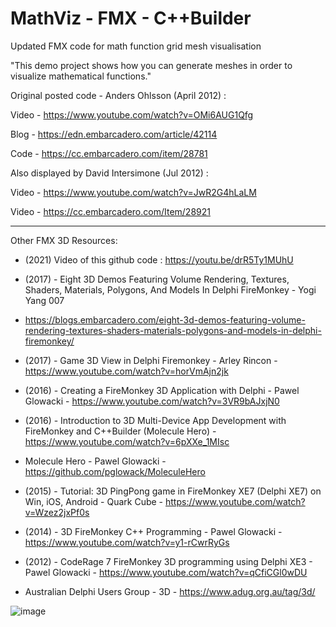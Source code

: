 # MathViz - FMX - C++Builder
Updated FMX code for math function grid mesh visualisation

"This demo project shows how you can generate meshes in order to visualize mathematical functions."


Original posted code - Anders Ohlsson (April 2012) : 

Video - https://www.youtube.com/watch?v=OMi6AUG1Qfg

Blog - https://edn.embarcadero.com/article/42114

Code - https://cc.embarcadero.com/item/28781


Also displayed by David Intersimone (Jul 2012) :

Video - https://www.youtube.com/watch?v=JwR2G4hLaLM

Video - https://cc.embarcadero.com/Item/28921

- - - - - - - - - - - - - - - - - - - - - - - - - - - - - - - - - 

Other FMX 3D Resources:


- (2021) Video of this github code : https://youtu.be/drR5Ty1MUhU

- (2017) - Eight 3D Demos Featuring Volume Rendering, Textures, Shaders, Materials, Polygons, And Models In Delphi FireMonkey - Yogi Yang 007
- https://blogs.embarcadero.com/eight-3d-demos-featuring-volume-rendering-textures-shaders-materials-polygons-and-models-in-delphi-firemonkey/

- (2017) - Game 3D View in Delphi Firemonkey -  Arley Rincon - https://www.youtube.com/watch?v=horVmAjn2jk

- (2016) - Creating a FireMonkey 3D Application with Delphi - Pawel Glowacki - https://www.youtube.com/watch?v=3VR9bAJxjN0

- (2016) - Introduction to 3D Multi-Device App Development with FireMonkey and C++Builder (Molecule Hero) - https://www.youtube.com/watch?v=6pXXe_1MIsc
- Molecule Hero - Pawel Glowacki - https://github.com/pglowack/MoleculeHero

- (2015) - Tutorial: 3D PingPong game in FireMonkey XE7 (Delphi XE7) on Win, iOS, Android - Quark Cube - https://www.youtube.com/watch?v=Wzez2jxPf0s

- (2014) - 3D FireMonkey C++ Programming - Pawel Glowacki - https://www.youtube.com/watch?v=y1-rCwrRyGs

- (2012) - CodeRage 7 FireMonkey 3D programming using Delphi XE3 - Pawel Glowacki - https://www.youtube.com/watch?v=qCfiCGl0wDU

- Australian Delphi Users Group - 3D - https://www.adug.org.au/tag/3d/


![image](https://user-images.githubusercontent.com/11953157/113559628-4ed54e80-9634-11eb-9ed6-ff0dc9846d42.png)

